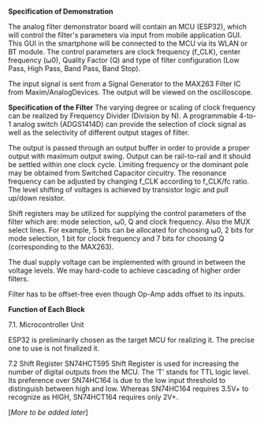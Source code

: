 **Specification of Demonstration**

The analog filter demonstrator board will contain an MCU (ESP32), which will control the filter's parameters via input from mobile application GUI. This GUI in the smartphone will be connected to the MCU via its WLAN or BT module. The control parameters are clock frequency (f_CLK), center frequency (⍵0), Quality Factor (Q) and type of filter configuration (Low Pass, High Pass, Band Pass, Band Stop).

The input signal is sent from a Signal Generator to the MAX263 Filter IC from Maxim/AnalogDevices. The output will be viewed on the oscilloscope.

**Specification of the Filter**
The varying degree or scaling of clock frequency can be realized by Frequency Divider (Division by N). A programmable 4-to-1 analog switch (ADGS1414D) can provide the selection of clock signal as well as the selectivity of different output stages of filter. 

The output is passed through an output buffer in order to provide a proper output with maximum output swing. Output can be rail-to-rail and it should be settled within one clock cycle. Limiting frequency or the dominant pole may be obtained from Switched Capacitor circuitry. The resonance frequency can be adjusted by changing f_CLK according to f_CLK/fc ratio. The level shifting of voltages is achieved by transistor logic and pull up/down resistor.

Shift registers may be utilized for supplying the control parameters of the filter which are: mode selection, ⍵0, Q and clock frequency. Also the MUX select lines. For example, 5 bits can be allocated for choosing ⍵0, 2 bits for mode selection, 1 bit for clock frequency and 7 bits for choosing Q (corresponding to the MAX263).

The dual supply voltage can be implemented with ground in between the voltage levels. We may hard-code to achieve cascading of higher order filters.

Filter has to be offset-free even though Op-Amp adds offset to its inputs.

**Function of Each Block**

7.1. Microcontroller Unit

ESP32 is preliminarily chosen as the target MCU for realizing it. The precise one to use is not finalized it.

7.2 Shift Register
SN74HCT595 Shift Register is used for increasing the number of digital outputs from the MCU. The ‘T’ stands for TTL logic level. Its preference over SN74HC164 is due to the low input threshold to distinguish between high and low. Whereas SN74HC164 requires 3.5V+ to recognize as HIGH, SN74HCT164 requires only 2V+.

[_More to be added later_]
